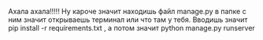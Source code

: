 Ахала ахала!!!!! Ну кароче значит находишь файл manage.py в папке с ним значит открываешь терминал или что там у тебя. Вводишь значит pip install -r requirements.txt , а потом значит python manage.py runserver

